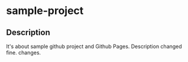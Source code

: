 # sample-project

## Description

It's about sample github project and Github Pages. Description changed fine.
changes.
